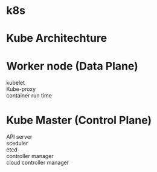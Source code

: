 # k8s

# Kube Architechture
 
# Worker node (Data Plane)

kubelet   
Kube-proxy   
container run time    

# Kube Master (Control Plane)

API server   
sceduler    
etcd    
controller manager    
cloud controller manager    
